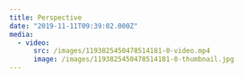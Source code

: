 ```yaml
---
title: Perspective
date: "2019-11-11T09:39:02.000Z"
media:
  - video:
      src: /images/1193825450478514181-0-video.mp4
      image: /images/1193825450478514181-0-thumbnail.jpg
---
```

